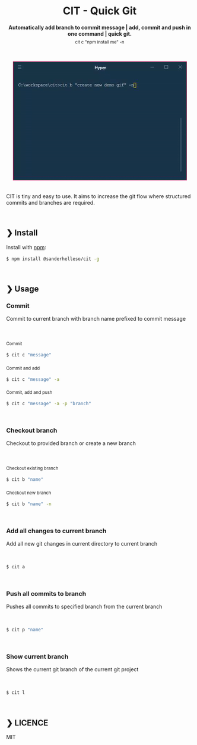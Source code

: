 <h1 align="center">CIT - Quick Git</h1>

<p align="center">
<b>Automatically add branch to commit message | add, commit and push in one command | quick git.</b><br>
<sub>cit c "npm install me" -n</sub>
</p>

<br>

<p align="center">
<a href="https://www.npmjs.com/package/@sanderhelleso/cit">
<img src="https://github.com/sanderhelleso/cit/blob/master/preview/preview.gif" alt="version">
</a>

<br>
<br>

CIT is tiny and easy to use. It aims to increase the git flow where structured commits and branches are required. 

<br>

## ❯ Install

Install with [npm](https://www.npmjs.com/):

```sh
$ npm install @sanderhelleso/cit -g
```

<br>

## ❯ Usage


### Commit

<p>Commit to current branch with branch name prefixed to commit message</p>

<br>

<sub>Commit</sub>
```sh
$ cit c "message"
```

<sub>Commit and add</sub> 
```sh
$ cit c "message" -a
```

<sub>Commit, add and push</sub>
```sh
$ cit c "message" -a -p "branch"
```

<br>


### Checkout branch

<p>Checkout to provided branch or create a new branch</p>

<br>

<sub>Checkout existing branch</sub>
```sh
$ cit b "name"
```

<sub>Checkout new branch</sub>
```sh
$ cit b "name" -n
```

<br>

### Add all changes to current branch

<p>Add all new git changes in current directory to current branch</p>

<br>

```sh
$ cit a
```

<br>


### Push all commits to branch

<p>Pushes all commits to specified branch from the current branch</p>

<br>

```sh
$ cit p "name"
```

<br>


### Show current branch

<p>Shows the current git branch of the current git project</p>

<br>

```sh
$ cit l
```

<br>

## ❯ LICENCE
MIT
